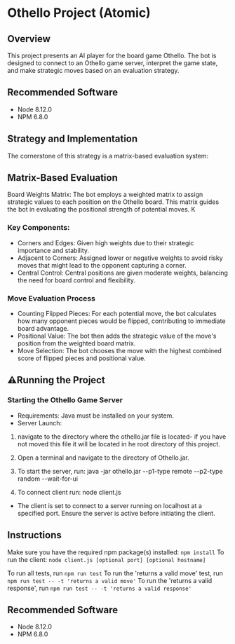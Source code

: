 
# Othello Project (Atomic)
##  Overview
This project presents an AI player for the board game Othello. The bot is designed to connect to an Othello game server, interpret the game state, and make strategic moves based on an evaluation strategy.

## Recommended Software
* Node 8.12.0
* NPM 6.8.0

## Strategy and Implementation
The cornerstone of this strategy is a matrix-based evaluation system:

## Matrix-Based Evaluation
Board Weights Matrix: The bot employs a weighted matrix to assign strategic values to each position on the Othello board. This matrix guides the bot in evaluating the positional strength of potential moves.
K
### Key Components:
- Corners and Edges: Given high weights due to their strategic importance and stability.
- Adjacent to Corners: Assigned lower or negative weights to avoid risky moves that might lead to the opponent capturing a corner.
- Central Control: Central positions are given moderate weights, balancing the need for board control and flexibility.

### Move Evaluation Process
- Counting Flipped Pieces: For each potential move, the bot calculates how many opponent pieces would be flipped, contributing to immediate board advantage.
- Positional Value: The bot then adds the strategic value of the move's position from the weighted board matrix.
- Move Selection: The bot chooses the move with the highest combined score of flipped pieces and positional value.

## ⚠️Running the Project
### Starting the Othello Game Server

- Requirements: Java must be installed on your system.
- Server Launch:
1) navigate to the directory where the othello.jar file is located- if you have not moved this file it will be located in he root directory of this project.

2) Open a terminal and navigate to the directory of Othello.jar.

3) To start the server, run: java -jar othello.jar --p1-type remote --p2-type random --wait-for-ui

4) To connect client run: node client.js

- The client is set to connect to a server running on localhost at a specified port. Ensure the server is active before initiating the client.


## Instructions
Make sure you have the required npm package(s) installed: `npm install`
To run the client: `node client.js [optional port] [optional hostname]`

To run all tests, run `npm run test`
To run the 'returns a valid move' test, run `npm run test -- -t 'returns a valid move'`
To run the 'returns a valid response', run `npm run test -- -t 'returns a valid response'`

## Recommended Software
* Node 8.12.0
* NPM 6.8.0
